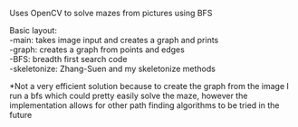 Uses OpenCV to solve mazes from pictures using BFS

Basic layout:\
-main: takes image input and creates a graph and prints\
-graph: creates a graph from points and edges\
-BFS: breadth first search code\
-skeletonize: Zhang-Suen and my skeletonize methods

\*Not a very efficient solution because to create the graph from the image I run a bfs which could pretty easily solve the maze, however the implementation allows for other path finding algorithms to be tried in the future
